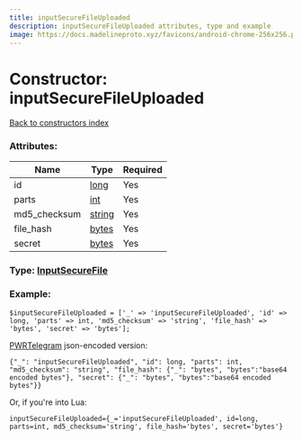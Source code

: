 ```yaml
---
title: inputSecureFileUploaded
description: inputSecureFileUploaded attributes, type and example
image: https://docs.madelineproto.xyz/favicons/android-chrome-256x256.png
---
```

# Constructor: inputSecureFileUploaded  
[Back to constructors index](index.md)



### Attributes:

| Name     |    Type       | Required |
|----------|---------------|----------|
|id|[long](../types/long.md) | Yes|
|parts|[int](../types/int.md) | Yes|
|md5\_checksum|[string](../types/string.md) | Yes|
|file\_hash|[bytes](../types/bytes.md) | Yes|
|secret|[bytes](../types/bytes.md) | Yes|



### Type: [InputSecureFile](../types/InputSecureFile.md)


### Example:

```
$inputSecureFileUploaded = ['_' => 'inputSecureFileUploaded', 'id' => long, 'parts' => int, 'md5_checksum' => 'string', 'file_hash' => 'bytes', 'secret' => 'bytes'];
```  

[PWRTelegram](https://pwrtelegram.xyz) json-encoded version:

```
{"_": "inputSecureFileUploaded", "id": long, "parts": int, "md5_checksum": "string", "file_hash": {"_": "bytes", "bytes":"base64 encoded bytes"}, "secret": {"_": "bytes", "bytes":"base64 encoded bytes"}}
```


Or, if you're into Lua:  


```
inputSecureFileUploaded={_='inputSecureFileUploaded', id=long, parts=int, md5_checksum='string', file_hash='bytes', secret='bytes'}

```


